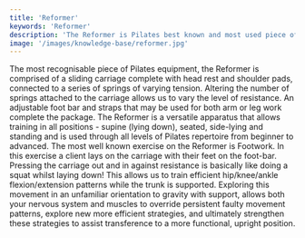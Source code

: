 ```yaml
---
title: 'Reformer'
keywords: 'Reformer'
description: 'The Reformer is Pilates best known and most used piece of equipment'
image: '/images/knowledge-base/reformer.jpg'
---
```

The most recognisable piece of Pilates equipment, the Reformer is comprised of a sliding carriage complete with head rest and shoulder pads, connected to a series of springs of varying tension.  Altering the number of springs attached to the carriage allows us to vary the level of resistance. An adjustable foot bar and straps that may be used for both arm or leg work complete the package. 
The Reformer is a versatile apparatus that allows training in all positions - supine (lying down), seated, side-lying and standing and is used through all levels of Pilates repertoire from beginner to advanced. 
The most well known exercise on the Reformer is Footwork. In this exercise a client lays on the carriage with their feet on the foot-bar. Pressing the carriage out and in against resistance is basically like doing a squat whilst laying down! This allows us to train efficient hip/knee/ankle flexion/extension patterns while the trunk is supported. Exploring this movement in an unfamiliar orientation to gravity with support, allows both your nervous system and muscles to override persistent faulty movement patterns, explore new more efficient strategies, and ultimately strengthen these strategies to assist transference to a more functional, upright position.
